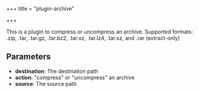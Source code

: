 +++
title = "plugin-archive"

+++

This is a plugin to compress or uncompress an archive. Supported formats: .zip, .tar, .tar.gz, .tar.bz2, .tar.xz, .tar.lz4, .tar.sz, and .rar (extract-only)

## Parameters

* **destination**: The destination path
* **action**: "compress" or "uncompress" an archive
* **source**: The source path



